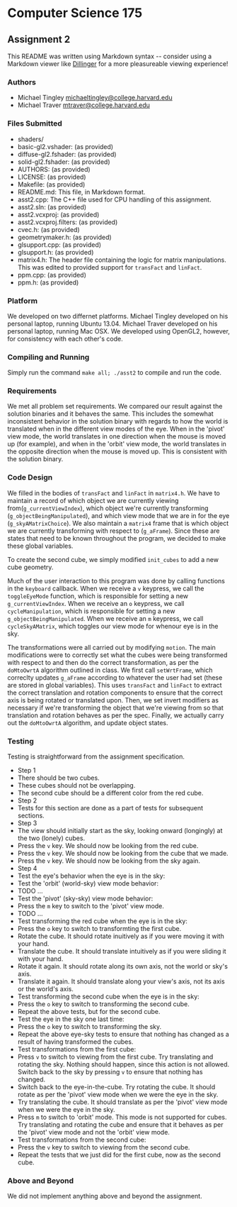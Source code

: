 Computer Science 175
====================
Assignment 2
------------
This README was written using Markdown syntax -- consider using a Markdown viewer like [Dillinger](http://dillinger.io/) for a more pleasureable viewing experience!

### Authors
- Michael Tingley <michaeltingley@college.harvard.edu>
- Michael Traver <mtraver@college.harvard.edu>

### Files Submitted
* shaders/
 * basic-gl2.vshader: (as provided)
 * diffuse-gl2.fshader: (as provided)
 * solid-gl2.fshader: (as provided)
* AUTHORS: (as provided)
* LICENSE: (as provided)
* Makefile: (as provided)
* README.md: This file, in Markdown format.
* asst2.cpp: The C++ file used for CPU handling of this assignment.
* asst2.sln: (as provided)
* asst2.vcxproj: (as provided)
* asst2.vcxproj.filters: (as provided)
* cvec.h: (as provided)
* geometrymaker.h: (as provided)
* glsupport.cpp: (as provided)
* glsupport.h: (as provided)
* matrix4.h: The header file containing the logic for matrix manipulations. This was edited to provided support for `transFact` and `linFact`.
* ppm.cpp: (as provided)
* ppm.h: (as provided)

### Platform
We developed on two differnet platforms. Michael Tingley developed on his personal laptop, running Ubuntu 13.04. Michael Traver developed on his personal laptop, running Mac OSX. We developed using OpenGL2, however, for consistency with each other's code.

### Compiling and Running
Simply run the command `make all; ./asst2` to compile and run the code.

### Requirements
We met all problem set requirements. We compared our result against the solution binaries and it behaves the same. This includes the somewhat inconsistent behavior in the solution binary with regards to how the world is translated when in the different view modes of the eye. When in the 'pivot' view mode, the world translates in one direction when the mouse is moved up (for example), and when in the 'orbit' view mode, the world translates in the opposite direction when the mouse is moved up. This is consistent with the solution binary.

### Code Design
We filled in the bodies of `transFact` and `linFact` in `matrix4.h`. We have to maintain a record of which object we are currently viewing from(`g_currentViewIndex`), which object we're currently transforming (`g_objectBeingManipulated`), and which view mode that we are in for the eye (`g_skyAMatrixChoice`). We also maintain a `matrix4` frame that is which object we are currently transforming with respect to (`g_aFrame`). Since these are states that need to be known throughout the program, we decided to make these global variables.

To create the second cube, we simply modified `init_cubes` to add a new cube geometry.

Much of the user interaction to this program was done by calling functions in the `keyboard` callback. When we receive a `v` keypress, we call the `toggleEyeMode` function, which is responsible for setting a new `g_currentViewIndex`. When we receive an `o` keypress, we call `cycleManipulation`, which is responsible for setting a new `g_objectBeingManipulated`. When we receive an `m` keypress, we call `cycleSkyAMatrix`, which toggles our view mode for whenour eye is in the sky.

The transformations were all carried out by modifying `motion`. The main modifications were to correctly set what the cubes were being transformed with respect to and then do the correct transformation, as per the `doMtoOwrtA` algorithm outlined in class. We first call `setWrtFrame`, which correclty updates `g_aFrame` according to whatever the user had set (these are stored in global variables). This uses `transFact` and `linFact` to extract the correct translation and rotation components to ensure that the correct axis is being rotated or translated upon. Then, we set invert modifiers as necessary if we're transforming the object that we're viewing from so that translation and rotation behaves as per the spec. Finally, we actually carry out the `doMtoOwrtA` algorithm, and update object states.

### Testing
Testing is straightforward from the assignment specification.
* Step 1
 * There should be two cubes.
 * These cubes should not be overlapping.
 * The second cube should be a different color from the red cube.
* Step 2
 * Tests for this section are done as a part of tests for subsequent sections.
* Step 3
 * The view should initially start as the sky, looking onward (longingly) at the two (lonely) cubes.
 * Press the `v` key. We should now be looking from the red cube.
 * Press the `v` key. We should now be looking from the cube that we made.
 * Press the `v` key. We should now be looking from the sky again.
* Step 4
 * Test the eye's behavior when the eye is in the sky:
  * Test the 'orbit' (world-sky) view mode behavior:
   * TODO ...
  * Test the 'pivot' (sky-sky) view mode behavior:
   * Press the `m` key to switch to the 'pivot' view mode.
   * TODO ...
 * Test transforming the red cube when the eye is in the sky:
  * Press the `o` key to switch to transformting the first cube.
  * Rotate the cube. It should rotate inuitively as if you were moving it with your hand.
  * Translate the cube. It should translate intuitively as if you were sliding it with your hand.
  * Rotate it again. It should rotate along its own axis, not the world or sky's axis.
  * Translate it again. It should translate along your view's axis, not its axis or the world's axis.
 * Test transforming the second cube when the eye is in the sky:
  * Press the `o` key to switch to transforming the second cube.
  * Repeat the above tests, but for the second cube.
 * Test the eye in the sky one last time:
  * Press the `o` key to switch to transforming the sky.
  * Repeat the above eye-sky tests to ensure that nothing has changed as a result of having transformed the cubes.
 * Test transformations from the first cube:
  * Press `v` to switch to viewing from the first cube. Try translating and rotating the sky. Nothing should happen, since this action is not allowed. Switch back to the sky by pressing `v` to ensure that nothing has changed.
  * Switch back to the eye-in-the-cube. Try rotating the cube. It should rotate as per the 'pivot' view mode when we were the eye in the sky.
  * Try translating the cube. It should translate as per the 'pivot' view mode when we were the eye in the sky.
  * Press `m` to switch to 'orbit' mode. This mode is not supported for cubes. Try translating and rotating the cube and ensure that it behaves as per the 'pivot' view mode and not the 'orbit' view mode.
 * Test transformations from the second cube:
  * Press the `v` key to switch to viewing from the second cube.
  * Repeat the tests that we just did for the first cube, now as the second cube.

### Above and Beyond
We did not implement anything above and beyond the assignment.
